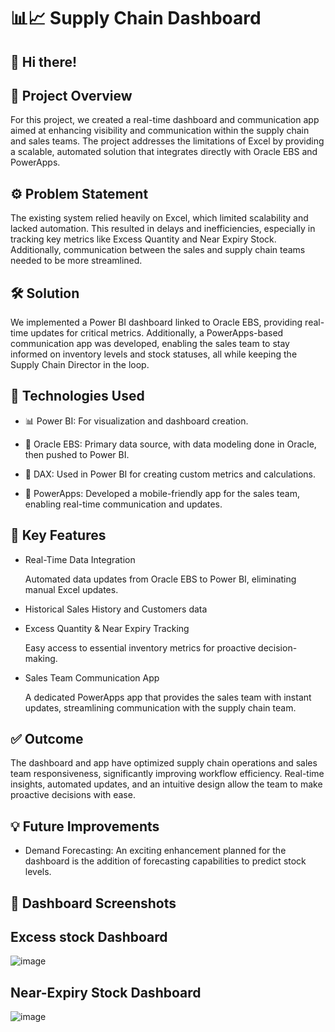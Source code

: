 <h1>📊📈 Supply Chain Dashboard</h1>

## 👋 Hi there!

<h2> 📝 Project Overview</h2>

For this project, we created a real-time dashboard and communication app aimed at enhancing visibility and communication within the supply chain and sales teams. The project addresses the limitations of Excel by providing a scalable, automated solution that integrates directly with Oracle EBS and PowerApps.

<h2>⚙️ Problem Statement</h2>

The existing system relied heavily on Excel, which limited scalability and lacked automation. This resulted in delays and inefficiencies, especially in tracking key metrics like Excess Quantity and Near Expiry Stock. Additionally, communication between the sales and supply chain teams needed to be more streamlined.

<h2>🛠️ Solution</h2>

We implemented a Power BI dashboard linked to Oracle EBS, providing real-time updates for critical metrics. Additionally, a PowerApps-based communication app was developed, enabling the sales team to stay informed on inventory levels and stock statuses, all while keeping the Supply Chain Director in the loop.

<h2> 🔧 Technologies Used </h2>

- 📊 Power BI: For visualization and dashboard creation.
  
- 🔗 Oracle EBS: Primary data source, with data modeling done in Oracle, then pushed to Power BI.
  
- 📐 DAX: Used in Power BI for creating custom metrics and calculations.
  
- 📱 PowerApps: Developed a mobile-friendly app for the sales team, enabling real-time communication and updates.
  
<h2>🚀 Key Features</h2>

- Real-Time Data Integration
  
  Automated data updates from Oracle EBS to Power BI, eliminating manual Excel updates.

- Historical Sales History and Customers data

- Excess Quantity & Near Expiry Tracking

  Easy access to essential inventory metrics for proactive decision-making.

- Sales Team Communication App

  A dedicated PowerApps app that provides the sales team with instant updates, streamlining communication with the supply chain team.

<h2> ✅ Outcome </h2>

The dashboard and app have optimized supply chain operations and sales team responsiveness, significantly improving workflow efficiency. Real-time insights, automated updates, and an intuitive design allow the team to make proactive decisions with ease.

<h2> 💡 Future Improvements </h2>

- Demand Forecasting:
An exciting enhancement planned for the dashboard is the addition of forecasting capabilities to predict stock levels.

<h2> 📸 Dashboard Screenshots </h2>

## Excess stock Dashboard

![image](https://github.com/user-attachments/assets/8d62b90e-3736-4269-9913-02cbd9b32e62)



## Near-Expiry Stock Dashboard 

![image](https://github.com/user-attachments/assets/cb2b56b2-d588-4102-9375-837c21ffa1a1)


